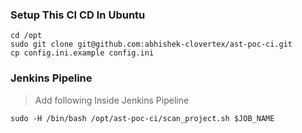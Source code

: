 
### Setup This CI CD In Ubuntu

```
cd /opt
sudo git clone git@github.com:abhishek-clovertex/ast-poc-ci.git
cp config.ini.example config.ini
```

### Jenkins Pipeline
> Add following Inside Jenkins Pipeline
```
sudo -H /bin/bash /opt/ast-poc-ci/scan_project.sh $JOB_NAME
```
